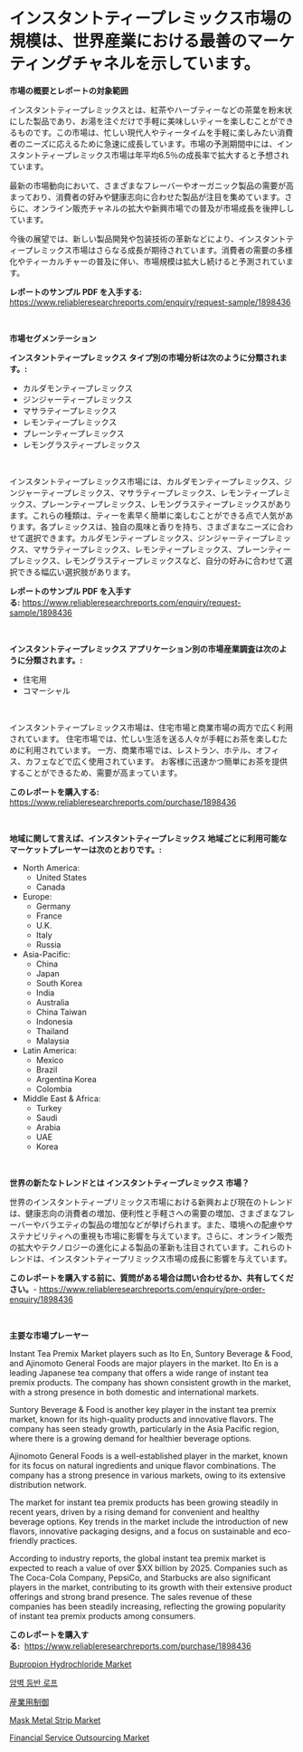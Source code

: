 <p><h1>インスタントティープレミックス市場の規模は、世界産業における最善のマーケティングチャネルを示しています。</h1></p><p><strong>市場の概要とレポートの対象範囲</strong></p>
<p><p>インスタントティープレミックスとは、紅茶やハーブティーなどの茶葉を粉末状にした製品であり、お湯を注ぐだけで手軽に美味しいティーを楽しむことができるものです。この市場は、忙しい現代人やティータイムを手軽に楽しみたい消費者のニーズに応えるために急速に成長しています。市場の予測期間中には、インスタントティープレミックス市場は年平均6.5％の成長率で拡大すると予想されています。</p><p>最新の市場動向において、さまざまなフレーバーやオーガニック製品の需要が高まっており、消費者の好みや健康志向に合わせた製品が注目を集めています。さらに、オンライン販売チャネルの拡大や新興市場での普及が市場成長を後押ししています。</p><p>今後の展望では、新しい製品開発や包装技術の革新などにより、インスタントティープレミックス市場はさらなる成長が期待されています。消費者の需要の多様化やティーカルチャーの普及に伴い、市場規模は拡大し続けると予測されています。</p></p>
<p><strong>レポートのサンプル PDF を入手する:</strong> <a href="https://www.reliableresearchreports.com/enquiry/request-sample/1898436">https://www.reliableresearchreports.com/enquiry/request-sample/1898436</a></p>
<p>&nbsp;</p>
<p><strong>市場セグメンテーション</strong></p>
<p><strong>インスタントティープレミックス タイプ別の市場分析は次のように分類されます。:</strong></p>
<p><ul><li>カルダモンティープレミックス</li><li>ジンジャーティープレミックス</li><li>マサラティープレミックス</li><li>レモンティープレミックス</li><li>プレーンティープレミックス</li><li>レモングラスティープレミックス</li></ul></p>
<p>&nbsp;</p>
<p><p>インスタントティープレミックス市場には、カルダモンティープレミックス、ジンジャーティープレミックス、マサラティープレミックス、レモンティープレミックス、プレーンティープレミックス、レモングラスティープレミックスがあります。これらの種類は、ティーを素早く簡単に楽しむことができる点で人気があります。各プレミックスは、独自の風味と香りを持ち、さまざまなニーズに合わせて選択できます。カルダモンティープレミックス、ジンジャーティープレミックス、マサラティープレミックス、レモンティープレミックス、プレーンティープレミックス、レモングラスティープレミックスなど、自分の好みに合わせて選択できる幅広い選択肢があります。</p></p>
<p><strong>レポートのサンプル PDF を入手する:</strong>&nbsp;<a href="https://www.reliableresearchreports.com/enquiry/request-sample/1898436">https://www.reliableresearchreports.com/enquiry/request-sample/1898436</a></p>
<p>&nbsp;</p>
<p><strong> インスタントティープレミックス アプリケーション別の市場産業調査は次のように分類されます。:</strong></p>
<p><ul><li>住宅用</li><li>コマーシャル</li></ul></p>
<p>&nbsp;</p>
<p><p>インスタントティープレミックス市場は、住宅市場と商業市場の両方で広く利用されています。 住宅市場では、忙しい生活を送る人々が手軽にお茶を楽しむために利用されています。 一方、商業市場では、レストラン、ホテル、オフィス、カフェなどで広く使用されています。 お客様に迅速かつ簡単にお茶を提供することができるため、需要が高まっています。</p></p>
<p><strong>このレポートを購入する:</strong>&nbsp; <a href="https://www.reliableresearchreports.com/purchase/1898436">https://www.reliableresearchreports.com/purchase/1898436</a></p>
<p>&nbsp;</p>
<p><strong>地域に関して言えば、インスタントティープレミックス 地域ごとに利用可能なマーケットプレーヤーは次のとおりです。:</strong></p>
<p><ul>
    <li>
        North America:
        <ul>
            <li>United States</li>
            <li>Canada</li>
        </ul>
    </li>
    <li>
        Europe:
        <ul>
            <li>Germany</li>
            <li>France</li>
            <li>U.K.</li>
            <li>Italy</li>
            <li>Russia</li>
        </ul>
    </li>
    <li>
        Asia-Pacific:
        <ul>
            <li>China</li>
            <li>Japan</li>
            <li>South Korea</li>
            <li>India</li>
            <li>Australia</li>
            <li>China Taiwan</li>
            <li>Indonesia</li>
            <li>Thailand</li>
            <li>Malaysia</li>
        </ul>
    </li>
    <li>
        Latin America:
        <ul>
            <li>Mexico</li>
            <li>Brazil</li>
            <li>Argentina Korea</li>
            <li>Colombia</li>
        </ul>
    </li>
    <li>
        Middle East & Africa:
        <ul>
            <li>Turkey</li>
            <li>Saudi</li>
            <li>Arabia</li>
            <li>UAE</li>
            <li>Korea</li>
        </ul>
    </li>
    </ul></p>
<p>&nbsp;</p>
<p><strong>世界の新たなトレンドとは インスタントティープレミックス 市場？</strong></p>
<p><p>世界のインスタントティープリミックス市場における新興および現在のトレンドは、健康志向の消費者の増加、便利性と手軽さへの需要の増加、さまざまなフレーバーやバラエティの製品の増加などが挙げられます。また、環境への配慮やサステナビリティへの重視も市場に影響を与えています。さらに、オンライン販売の拡大やテクノロジーの進化による製品の革新も注目されています。これらのトレンドは、インスタントティープリミックス市場の成長に影響を与えています。</p></p>
<p><strong>このレポートを購入する前に、質問がある場合は問い合わせるか、共有してください。</strong>- <a href="https://www.reliableresearchreports.com/enquiry/pre-order-enquiry/1898436">https://www.reliableresearchreports.com/enquiry/pre-order-enquiry/1898436</a></p>
<p>&nbsp;</p>
<p><strong>主要な市場プレーヤー</strong></p>
<p><p>Instant Tea Premix Market players such as Ito En, Suntory Beverage & Food, and Ajinomoto General Foods are major players in the market. Ito En is a leading Japanese tea company that offers a wide range of instant tea premix products. The company has shown consistent growth in the market, with a strong presence in both domestic and international markets.</p><p>Suntory Beverage & Food is another key player in the instant tea premix market, known for its high-quality products and innovative flavors. The company has seen steady growth, particularly in the Asia Pacific region, where there is a growing demand for healthier beverage options.</p><p>Ajinomoto General Foods is a well-established player in the market, known for its focus on natural ingredients and unique flavor combinations. The company has a strong presence in various markets, owing to its extensive distribution network.</p><p>The market for instant tea premix products has been growing steadily in recent years, driven by a rising demand for convenient and healthy beverage options. Key trends in the market include the introduction of new flavors, innovative packaging designs, and a focus on sustainable and eco-friendly practices.</p><p>According to industry reports, the global instant tea premix market is expected to reach a value of over $XX billion by 2025. Companies such as The Coca-Cola Company, PepsiCo, and Starbucks are also significant players in the market, contributing to its growth with their extensive product offerings and strong brand presence. The sales revenue of these companies has been steadily increasing, reflecting the growing popularity of instant tea premix products among consumers.</p></p>
<p><strong>このレポートを購入する:</strong>&nbsp;&nbsp;<a href="https://www.reliableresearchreports.com/purchase/1898436">https://www.reliableresearchreports.com/purchase/1898436</a></p>
<p><p><a href="https://github.com/globismark/Market-Research-Report-List-2/blob/main/bupropion-hydrochloride-market.md">Bupropion Hydrochloride Market</a></p><p><a href="https://github.com/vsoq0zknh59/Market-Research-Report-List-1/blob/main/2542890193947.md">암벽 등반 로프</a></p><p><a href="https://github.com/bevdtkn4419963/Market-Research-Report-List-1/blob/main/9451305194223.md">産業用制御</a></p><p><a href="https://three-jumbo-f6d.notion.site/Mask-Metal-Strip-Market-Size-Share-Trends-Analysis-Report-By-Material-By-Type-By-End-user-By-R-cbecaa9c83664c3e963a3a6a5ba72959">Mask Metal Strip Market</a></p><p><a href="https://issuu.com/reportprime-2/docs/financial-service-outsourcing-market-size-2030.ppt">Financial Service Outsourcing Market</a></p></p>